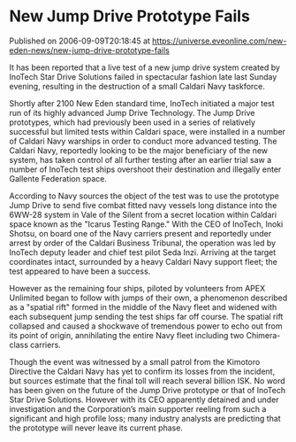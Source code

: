 # New Jump Drive Prototype Fails
Published on 2006-09-09T20:18:45 at https://universe.eveonline.com/new-eden-news/new-jump-drive-prototype-fails

It has been reported that a live test of a new jump drive system created by InoTech Star Drive Solutions failed in spectacular fashion late last Sunday evening, resulting in the destruction of a small Caldari Navy taskforce. 

Shortly after 2100 New Eden standard time, InoTech initiated a major test run of its highly advanced Jump Drive Technology. The Jump Drive prototypes, which had previously been used in a series of relatively successful but limited tests within Caldari space, were installed in a number of Caldari Navy warships in order to conduct more advanced testing. The Caldari Navy, reportedly looking to be the major beneficiary of the new system, has taken control of all further testing after an earlier trial saw a number of InoTech test ships overshoot their destination and illegally enter Gallente Federation space. 

According to Navy sources the object of the test was to use the prototype Jump Drive to send five combat fitted navy vessels long distance into the 6WW-28 system in Vale of the Silent from a secret location within Caldari space known as the "Icarus Testing Range." With the CEO of InoTech, Inoki Shotsu, on board one of the Navy carriers present and reportedly under arrest by order of the Caldari Business Tribunal, the operation was led by InoTech deputy leader and chief test pilot Seda Inzi. Arriving at the target coordinates intact, surrounded by a heavy Caldari Navy support fleet; the test appeared to have been a success. 

However as the remaining four ships, piloted by volunteers from APEX Unlimited began to follow with jumps of their own, a phenomenon described as a "spatial rift" formed in the middle of the Navy fleet and widened with each subsequent jump sending the test ships far off course. The spatial rift collapsed and caused a shockwave of tremendous power to echo out from its point of origin, annihilating the entire Navy fleet including two Chimera-class carriers. 

Though the event was witnessed by a small patrol from the Kimotoro Directive the Caldari Navy has yet to confirm its losses from the incident, but sources estimate that the final toll will reach several billion ISK. No word has been given on the future of the Jump Drive prototype or that of InoTech Star Drive Solutions. However with its CEO apparently detained and under investigation and the Corporation’s main supporter reeling from such a significant and high profile loss; many industry analysts are predicting that the prototype will never leave its current phase.
